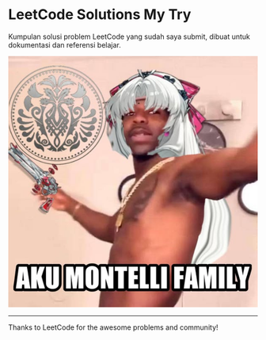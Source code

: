 # LeetCode Solutions My Try

Kumpulan solusi problem LeetCode yang sudah saya submit, dibuat untuk dokumentasi dan referensi belajar.

![Aku Montelli](<etc/Aku Montelli.jpg>)

---

Thanks to LeetCode for the awesome problems and community!  
